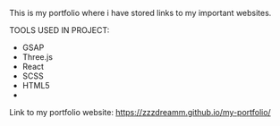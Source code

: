 This is my portfolio where i have stored links to my important websites.

TOOLS USED IN PROJECT:
- GSAP
- Three.js
- React
- SCSS
- HTML5
- 
Link to my portfolio website: https://zzzdreamm.github.io/my-portfolio/
